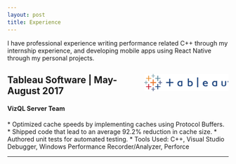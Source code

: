 ```yaml
---
layout: post
title: Experience
---
```


I have professional experience writing performance related C++ through my internship experience, and developing mobile apps using React Native through my personal projects.



<p style="float: right;"><img src="../public/tableau.png" height="39px" width="192px"></p>
<h2>Tableau Software | May-August 2017</h2>
<h4>VizQL Server Team</h4>
* Optimized cache speeds by implementing caches using Protocol Buffers.
* Shipped code that lead to an average 92.2% reduction in cache size.    
* Authored unit tests for automated testing.
* Tools Used: C++, Visual Studio Debugger, Windows Performance Recorder/Analyzer, Perforce
<hr style="clear:both;">
